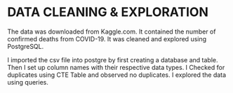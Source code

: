 # DATA CLEANING & EXPLORATION
The data was downloaded from Kaggle.com. It contained the number of confirmed deaths from COVID-19. It was cleaned and explored using PostgreSQL.

I imported the csv file into postgre by first creating a database and table. Then I set up column names with their respective data types. I Checked for duplicates using CTE Table and observed no duplicates.
I explored the data using queries.
